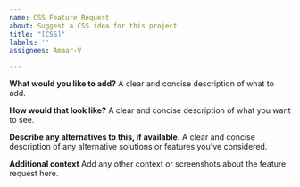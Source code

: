 ```yaml
---
name: CSS Feature Request
about: Suggest a CSS idea for this project
title: "[CSS]"
labels: ''
assignees: Amaar-V

---
```


**What would you like to add?**
A clear and concise description of what to add.

**How would that look like?**
A clear and concise description of what you want to see.

**Describe any alternatives to this, if available.**
A clear and concise description of any alternative solutions or features you've considered.

**Additional context**
Add any other context or screenshots about the feature request here.
